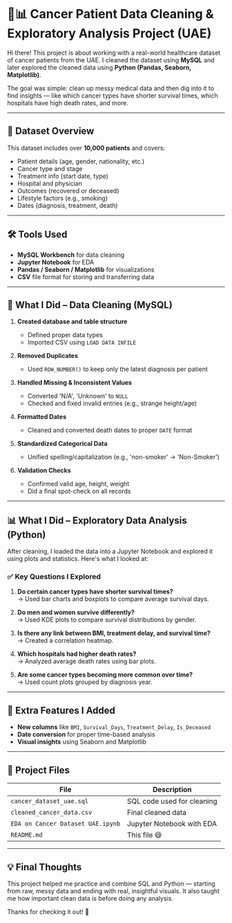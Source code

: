 # 🧼📊 Cancer Patient Data Cleaning & Exploratory Analysis Project (UAE)

Hi there! This project is about working with a real-world healthcare dataset of cancer patients from the UAE. I cleaned the dataset using **MySQL** and later explored the cleaned data using **Python (Pandas, Seaborn, Matplotlib)**.

The goal was simple: clean up messy medical data and then dig into it to find insights — like which cancer types have shorter survival times, which hospitals have high death rates, and more.

---

## 📁 Dataset Overview

This dataset includes over **10,000 patients** and covers:

- Patient details (age, gender, nationality, etc.)
- Cancer type and stage
- Treatment info (start date, type)
- Hospital and physician
- Outcomes (recovered or deceased)
- Lifestyle factors (e.g., smoking)
- Dates (diagnosis, treatment, death)

---

## 🛠️ Tools Used

- **MySQL Workbench** for data cleaning
- **Jupyter Notebook** for EDA
- **Pandas / Seaborn / Matplotlib** for visualizations
- **CSV** file format for storing and transferring data

---

## 🔧 What I Did – Data Cleaning (MySQL)

1. **Created database and table structure**
   - Defined proper data types
   - Imported CSV using `LOAD DATA INFILE`

2. **Removed Duplicates**
   - Used `ROW_NUMBER()` to keep only the latest diagnosis per patient

3. **Handled Missing & Inconsistent Values**
   - Converted 'N/A', 'Unknown' to `NULL`
   - Checked and fixed invalid entries (e.g., strange height/age)

4. **Formatted Dates**
   - Cleaned and converted death dates to proper `DATE` format

5. **Standardized Categorical Data**
   - Unified spelling/capitalization (e.g., 'non-smoker' → 'Non-Smoker')

6. **Validation Checks**
   - Confirmed valid age, height, weight
   - Did a final spot-check on all records

---

## 📊 What I Did – Exploratory Data Analysis (Python)

After cleaning, I loaded the data into a Jupyter Notebook and explored it using plots and statistics. Here's what I looked at:

### ✅ Key Questions I Explored

1. **Do certain cancer types have shorter survival times?**  
   → Used bar charts and boxplots to compare average survival days.

2. **Do men and women survive differently?**  
   → Used KDE plots to compare survival distributions by gender.

3. **Is there any link between BMI, treatment delay, and survival time?**  
   → Created a correlation heatmap.

4. **Which hospitals had higher death rates?**  
   → Analyzed average death rates using bar plots.

5. **Are some cancer types becoming more common over time?**  
   → Used count plots grouped by diagnosis year.

---

## 📌 Extra Features I Added

- **New columns** like `BMI`, `Survival_Days`, `Treatment_Delay`, `Is_Deceased`
- **Date conversion** for proper time-based analysis
- **Visual insights** using Seaborn and Matplotlib

---

## 📂 Project Files

| File | Description |
|------|-------------|
| `cancer_dataset_uae.sql` | SQL code used for cleaning |
| `cleaned_cancer_data.csv` | Final cleaned data |
| `EDA on Cancer Dataset UAE.ipynb` | Jupyter Notebook with EDA |
| `README.md` | This file 😄 |

---

## 💡 Final Thoughts

This project helped me practice and combine SQL and Python — starting from raw, messy data and ending with real, insightful visuals. It also taught me how important clean data is before doing any analysis.

Thanks for checking it out! 🙌
